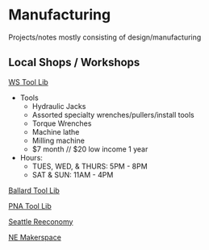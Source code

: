 # Manufacturing

Projects/notes mostly consisting of design/manufacturing


## Local Shops / Workshops

[WS Tool Lib](https://www.wstools.org/)

 - Tools
	- Hydraulic Jacks
	- Assorted specialty wrenches/pullers/install tools
	- Torque Wrenches
	- Machine lathe
	- Milling machine
	- $7 month // $20 low income 1 year
- Hours:
	- TUES, WED, & THURS: 5PM - 8PM  
	- SAT & SUN: 11AM - 4PM

[Ballard Tool Lib](https://www.ballardtoollibrary.org/)

[PNA Tool Lib](https://pna.myturn.com/library/)

[Seattle Reeconomy](https://seattlereconomy.org/)

[NE Makerspace](https://nemakers.notion.site/6db85b189d554d19bdb874c85e673516?v=0aba4c20459448108910dc4c1b72f0ed)

